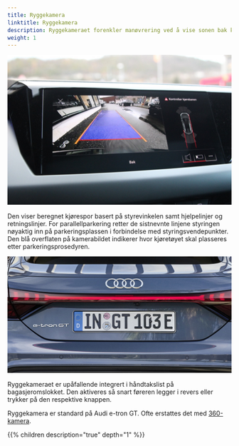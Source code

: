 ```yaml
---
title: Ryggekamera
linktitle: Ryggekamera
description: Ryggekameraet forenkler manøvrering ved å vise sonen bak kjøretøyet på MMI-displayet.
weight: 1
---
```


![Ryggekamera](rearviewcamera.jpg "Ryggekamera i MMI Audi e-tron GT")

  Den viser beregnet kjørespor basert på styrevinkelen samt hjelpelinjer og retningslinjer. For parallellparkering retter de sistnevnte linjene styringen nøyaktig inn på parkeringsplassen i forbindelse med styringsvendepunkter. Den blå overflaten på kamerabildet indikerer hvor kjøretøyet skal plasseres etter parkeringsprosedyren.

![Kamera](camera.jpg "Ryggekamera kameraplassering")

Ryggekameraet er upåfallende integrert i håndtakslist på bagasjeromslokket. Den aktiveres så snart føreren legger i revers eller trykker på den respektive knappen.

Ryggekamera er standard på Audi e-tron GT. Ofte erstattes det med [360-kamera](../360camera).

{{% children description="true" depth="1" %}}
